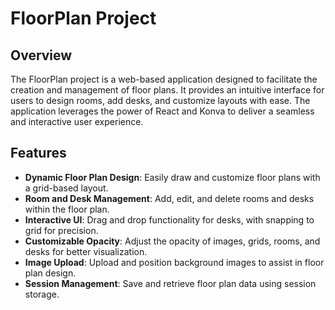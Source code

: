 # FloorPlan Project

## Overview

The FloorPlan project is a web-based application designed to facilitate the creation and management of floor plans. It provides an intuitive interface for users to design rooms, add desks, and customize layouts with ease. The application leverages the power of React and Konva to deliver a seamless and interactive user experience.

## Features

- **Dynamic Floor Plan Design**: Easily draw and customize floor plans with a grid-based layout.
- **Room and Desk Management**: Add, edit, and delete rooms and desks within the floor plan.
- **Interactive UI**: Drag and drop functionality for desks, with snapping to grid for precision.
- **Customizable Opacity**: Adjust the opacity of images, grids, rooms, and desks for better visualization.
- **Image Upload**: Upload and position background images to assist in floor plan design.
- **Session Management**: Save and retrieve floor plan data using session storage.
